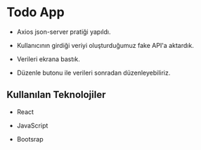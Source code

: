 # Todo App

- Axios json-server pratiği yapıldı.

- Kullanıcının girdiği veriyi oluşturduğumuz fake API'a aktardık.

- Verileri ekrana bastık.

- Düzenle butonu ile verileri sonradan düzenleyebiliriz.

## Kullanılan Teknolojiler

- React

- JavaScript

- Bootsrap
